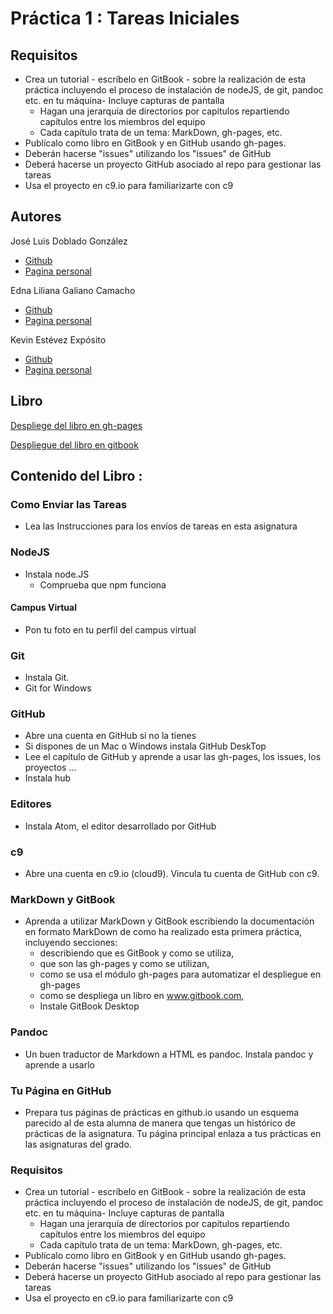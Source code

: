 # Práctica 1 : Tareas Iniciales



## Requisitos

* Crea un tutorial - escríbelo en GitBook - sobre la realización de esta práctica incluyendo el proceso de instalación de nodeJS, de git, pandoc etc. en tu máquina- Incluye capturas de pantalla
    * Hagan una jerarquía de directorios por capítulos repartiendo capítulos entre los miembros del equipo
    * Cada capítulo trata de un tema: MarkDown, gh-pages, etc.
* Publícalo como libro en GitBook y en GitHub usando gh-pages.
* Deberán hacerse "issues" utilizando los "issues" de GitHub
* Deberá hacerse un proyecto GitHub asociado al repo para gestionar las tareas
* Usa el proyecto en c9.io para familiarizarte con c9


## Autores

José Luis Doblado González  
* [Github](https://github.com/alu0100767001)
* [Pagina personal](https://alu0100767001.github.io/dsi-joseluis/)


Edna Liliana Galiano Camacho  
* [Github](https://github.com/ednagc)
* [Pagina personal](https://ednagc.github.io/edna-galiano/)

Kevin Estévez Expósito  
* [Github](https://github.com/alu0100821390)
* [Pagina personal](http://alu0100821390.github.io)


## Libro 

[Despliege del libro en gh-pages](https://ull-esit-dsi-1617.github.io/tareas-iniciales-kevin-edna-joseluis/)

[Despliegue del libro en gitbook](https://ednagc.gitbooks.io/tareas-iniciales-kevin-edna-joseluis/)



## Contenido del Libro : 


### Como Enviar las Tareas

- Lea las Instrucciones para los envíos de tareas en esta asignatura

### NodeJS

- Instala node.JS
    - Comprueba que npm funciona

#### Campus Virtual

- Pon tu foto en tu perfil del campus virtual

### Git

- Instala Git.
- Git for Windows

### GitHub

- Abre una cuenta en GitHub si no la tienes
- Si dispones de un Mac o Windows instala GitHub DeskTop
- Lee el capítulo de GitHub y aprende a usar las gh-pages, los issues, los proyectos ...
- Instala hub

### Editores

- Instala Atom, el editor desarrollado por GitHub

### c9

- Abre una cuenta en c9.io (cloud9). Vincula tu cuenta de GitHub con c9.

### MarkDown y GitBook

- Aprenda a utilizar MarkDown y GitBook escribiendo la documentación en formato MarkDown de como ha realizado esta primera práctica, incluyendo secciones:
    - describiendo que es GitBook y como se utiliza,
    - que son las gh-pages y como se utilizan,
    - como se usa el módulo gh-pages para automatizar el despliegue en gh-pages
    - como se despliega un libro en www.gitbook.com,
    - Instale GitBook Desktop

### Pandoc

- Un buen traductor de Markdown a HTML es pandoc. Instala pandoc y aprende a usarlo

### Tu Página en GitHub

- Prepara tus páginas de prácticas en github.io usando un esquema parecido al de esta alumna de manera que tengas un histórico de prácticas de la asignatura. Tu página principal enlaza a tus prácticas en las asignaturas del grado.

### Requisitos

- Crea un tutorial - escríbelo en GitBook - sobre la realización de esta práctica incluyendo el proceso de instalación de nodeJS, de git, pandoc etc. en tu máquina- Incluye capturas de pantalla
    - Hagan una jerarquía de directorios por capítulos repartiendo capítulos entre los miembros del equipo
    - Cada capítulo trata de un tema: MarkDown, gh-pages, etc.
- Publícalo como libro en GitBook y en GitHub usando gh-pages.
- Deberán hacerse "issues" utilizando los "issues" de GitHub
- Deberá hacerse un proyecto GitHub asociado al repo para gestionar las tareas
- Usa el proyecto en c9.io para familiarizarte con c9